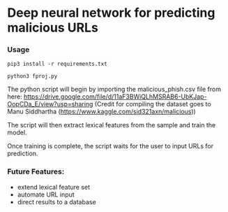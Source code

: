 # Deep neural network for predicting malicious URLs

### Usage
```
pip3 install -r requirements.txt

python3 fproj.py
```

The python script will begin by importing the malicious_phish.csv file from here:
https://drive.google.com/file/d/11aF3BWiQLhMSRAB6-UbKJap-OopCDa_E/view?usp=sharing
(Credit for compiling the dataset goes to Manu Siddhartha (https://www.kaggle.com/sid321axn/malicious))

The script will then extract lexical features from the sample and train the model.

Once training is complete, the script waits for the user to input URLs for prediction.

### Future Features:
* extend lexical feature set
* automate URL input
* direct results to a database